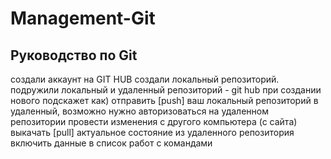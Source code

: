 ﻿# Management-Git
 ## Руководство по Git

создали аккаунт на GIT HUB
создали локальный репозиторий.
подружили локальный и удаленный репозиторий - git hub при создании нового подскажет как)
отправить [push] ваш локальный репозиторий в удаленный, возможно нужно авторизоваться на удаленном репозитории
провести изменения с другого компьютера (с сайта)
выкачать [pull] актуальное состояние из удаленного репозитория
включить данные в список работ с командами
